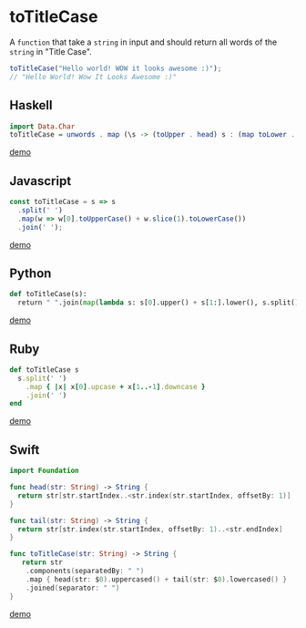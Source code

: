 # toTitleCase

A `function` that take a `string` in input and should return all words of the `string` in "Title Case".
```js
toTitleCase("Hello world! WOW it looks awesome :)");
// "Hello World! Wow It Looks Awesome :)"
```

## Haskell
```haskell
import Data.Char
toTitleCase = unwords . map (\s -> (toUpper . head) s : (map toLower . tail) s) . words
```
[demo](https://repl.it/Gfgc/1)

## Javascript
```js
const toTitleCase = s => s
  .split(' ')
  .map(w => w[0].toUpperCase() + w.slice(1).toLowerCase())
  .join(' ');
```
[demo](https://repl.it/Gfhw/1)

## Python

```python
def toTitleCase(s):
  return " ".join(map(lambda s: s[0].upper() + s[1:].lower(), s.split()))
```
[demo](https://repl.it/Gfk4/3)

## Ruby

```ruby
def toTitleCase s
  s.split(' ')
    .map { |x| x[0].upcase + x[1..-1].downcase }
    .join(' ') 
end
```
[demo](https://repl.it/Gwh9/0)

## Swift

```swift
import Foundation

func head(str: String) -> String {
  return str[str.startIndex..<str.index(str.startIndex, offsetBy: 1)]
}

func tail(str: String) -> String {
  return str[str.index(str.startIndex, offsetBy: 1)..<str.endIndex]
}

func toTitleCase(str: String) -> String {
   return str
    .components(separatedBy: " ")
    .map { head(str: $0).uppercased() + tail(str: $0).lowercased() }
    .joined(separator: " ")
}
```

[demo](https://repl.it/GlGL/5)
